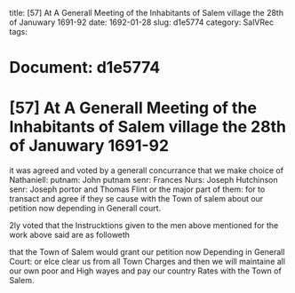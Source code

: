 title: [57] At A Generall Meeting of the Inhabitants of Salem village the 28th of Januwary 1691-92
date: 1692-01-28
slug: d1e5774
category: SalVRec
tags: 




# Document: d1e5774


# [57] At A Generall Meeting of the Inhabitants of Salem village the 28th of Januwary 1691-92 

it was agreed and voted by a generall concurrance that we make choice of Nathaniell: putnam: John putnam senr: Frances Nurs: Joseph Hutchinson senr: Joseph portor and Thomas Flint or the major part of them: for to transact and agree if they se cause with the Town of salem about our petition now depending in Generall court.

2ly voted that the Instrucktions given to the men above mentioned for the work above said are as followeth

that the Town of Salem would grant our petition now Depending in Generall Court: or elce clear us from all Town Charges and then we will maintaine all our own poor and High wayes and pay our country Rates with the Town of Salem.
